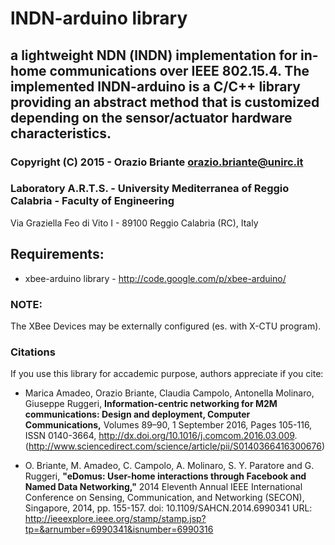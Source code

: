 # lNDN-arduino library 
## a lightweight NDN (lNDN) implementation for in-home communications over IEEE 802.15.4. The implemented lNDN-arduino is a C/C++ library providing an abstract method that is customized depending on the sensor/actuator hardware characteristics.
### Copyright (C) 2015 - Orazio Briante <orazio.briante@unirc.it>
### Laboratory A.R.T.S. - University Mediterranea of Reggio Calabria - Faculty of Engineering
Via Graziella Feo di Vito I - 89100 Reggio Calabria (RC), Italy

## Requirements:

* xbee-arduino library - http://code.google.com/p/xbee-arduino/

### NOTE:
The XBee Devices may be externally configured (es. with X-CTU program).

### Citations

If you use this library for accademic purpose, authors appreciate if you cite:

* Marica Amadeo, Orazio Briante, Claudia Campolo, Antonella Molinaro, Giuseppe Ruggeri, **Information-centric networking for M2M communications: Design and deployment, Computer Communications,** Volumes 89–90, 1 September 2016, Pages 105-116, ISSN 0140-3664, http://dx.doi.org/10.1016/j.comcom.2016.03.009.
(http://www.sciencedirect.com/science/article/pii/S0140366416300676)

* O. Briante, M. Amadeo, C. Campolo, A. Molinaro, S. Y. Paratore and G. Ruggeri, **"eDomus: User-home interactions through Facebook and Named Data Networking,"** 2014 Eleventh Annual IEEE International Conference on Sensing, Communication, and Networking (SECON), Singapore, 2014, pp. 155-157.
doi: 10.1109/SAHCN.2014.6990341
URL: http://ieeexplore.ieee.org/stamp/stamp.jsp?tp=&arnumber=6990341&isnumber=6990316
